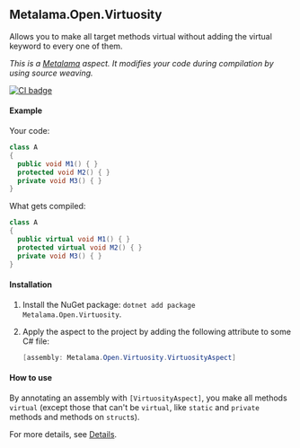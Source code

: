 ## Metalama.Open.Virtuosity 
Allows you to make all target methods virtual without adding the virtual keyword to every one of them.

*This is a [Metalama](https://github.com/postsharp/Metalama) aspect. It modifies your code during compilation by using source weaving.*
 
[![CI badge](https://github.com/postsharp/Metalama.Open.Virtuosity/workflows/Full%20Pipeline/badge.svg)](https://github.com/postsharp/Metalama.Open.Virtuosity/actions?query=workflow%3A%22Full+Pipeline%22)

#### Example
Your code:
```csharp
class A 
{
  public void M1() { }
  protected void M2() { }
  private void M3() { }
}
```
What gets compiled:
```csharp
class A 
{
  public virtual void M1() { }
  protected virtual void M2() { }
  private void M3() { }
}
```

#### Installation
1. Install the NuGet package: `dotnet add package Metalama.Open.Virtuosity`.
2. Apply the aspect to the project by adding the following attribute to some C# file:

    ```c#
    [assembly: Metalama.Open.Virtuosity.VirtuosityAspect]
    ```

#### How to use

By annotating an assembly with `[VirtuosityAspect]`, you make all methods `virtual` (except those that can't be `virtual`, like `static` and `private` methods and methods on `struct`s).

For more details, see [Details](Details.md).
